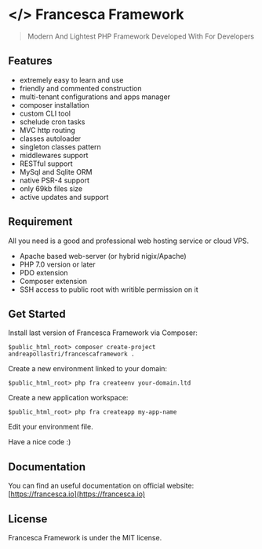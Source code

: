 # </> Francesca Framework

> Modern And Lightest PHP Framework Developed With  For Developers

## Features

* extremely easy to learn and use
* friendly and commented construction
* multi-tenant configurations and apps manager
* composer installation
* custom CLI tool
* schelude cron tasks
* MVC http routing
* classes autoloader
* singleton classes pattern
* middlewares support
* RESTful support
* MySql and Sqlite ORM
* native PSR-4 support
* only 69kb files size
* active updates and support

## Requirement

All you need is a good and professional web hosting service or cloud VPS.

* Apache based web-server (or hybrid nigix/Apache)
* PHP 7.0 version or later
* PDO extension
* Composer extension
* SSH access to public root with writible permission on it

## Get Started

Install last version of Francesca Framework via Composer:
```
$public_html_root> composer create-project andreapollastri/francescaframework .
```

Create a new environment linked to your domain:
```
$public_html_root> php fra createenv your-domain.ltd
```

Create a new application workspace:
```
$public_html_root> php fra createapp my-app-name
```

Edit your environment file.

Have a nice code :)

## Documentation

You can find an useful documentation on official website: [https://francesca.io](https://francesca.io)

## License

Francesca Framework is under the MIT license.

